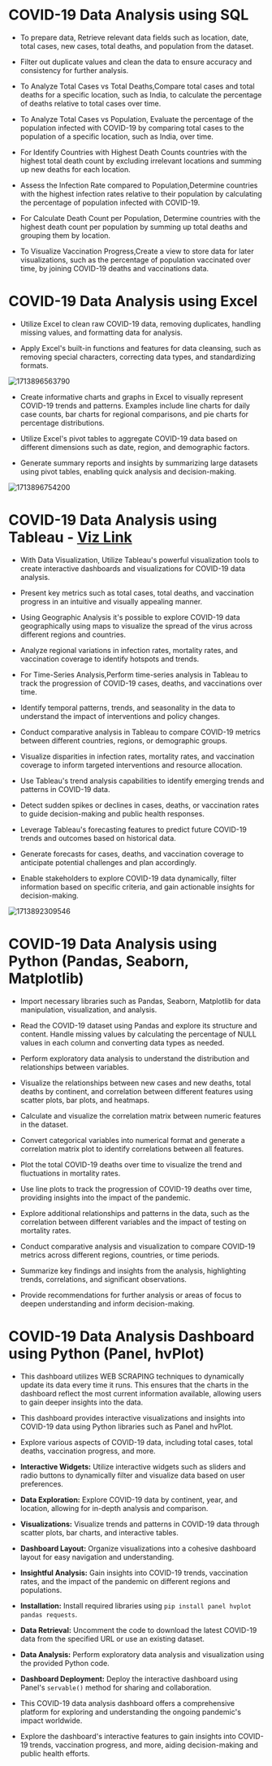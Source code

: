 # COVID-19 Data Analysis using SQL

- To prepare data, Retrieve relevant data fields such as location, date, total cases, new cases, total deaths, and population from the dataset.
- Filter out duplicate values and clean the data to ensure accuracy and consistency for further analysis.

- To Analyze Total Cases vs Total Deaths,Compare total cases and total deaths for a specific location, such as India, to calculate the percentage of deaths relative to total cases over time.

- To Analyze Total Cases vs Population, Evaluate the percentage of the population infected with COVID-19 by comparing total cases to the population of a specific location, such as India, over time.

- For Identify Countries with Highest Death Counts countries with the highest total death count by excluding irrelevant locations and summing up new deaths for each location.

-  Assess the Infection Rate compared to Population,Determine countries with the highest infection rates relative to their population by calculating the percentage of population infected with COVID-19.

- For Calculate Death Count per Population, Determine countries with the highest death count per population by summing up total deaths and grouping them by location.

- To Visualize Vaccination Progress,Create a view to store data for later visualizations, such as the percentage of population vaccinated over time, by joining COVID-19 deaths and vaccinations data.

# COVID-19 Data Analysis using Excel

- Utilize Excel to clean raw COVID-19 data, removing duplicates, handling missing values, and formatting data for analysis.

- Apply Excel's built-in functions and features for data cleansing, such as removing special characters, correcting data types, and standardizing formats.

![1713896563790](image/readme/1713896563790.png)

- Create informative charts and graphs in Excel to visually represent COVID-19 trends and patterns. Examples include line charts for daily case counts, bar charts for regional comparisons, and pie charts for percentage distributions.

- Utilize Excel's pivot tables to aggregate COVID-19 data based on different dimensions such as date, region, and demographic factors.

- Generate summary reports and insights by summarizing large datasets using pivot tables, enabling quick analysis and decision-making.

![1713896754200](image/readme/1713896754200.png)

# COVID-19 Data Analysis using Tableau - [Viz Link](https://public.tableau.com/views/CovidDataAnalysis_17115618937080/Dashboard1?:language=en-US&:sid=&:display_count=n&:origin=viz_share_link)


- With Data Visualization, Utilize Tableau's powerful visualization tools to create interactive dashboards and visualizations for COVID-19 data analysis.

- Present key metrics such as total cases, total deaths, and vaccination progress in an intuitive and visually appealing manner.

- Using Geographic Analysis it's possible to explore COVID-19 data geographically using maps to visualize the spread of the virus across different regions and countries.

- Analyze regional variations in infection rates, mortality rates, and vaccination coverage to identify hotspots and trends.

- For Time-Series Analysis,Perform time-series analysis in Tableau to track the progression of COVID-19 cases, deaths, and vaccinations over time.

- Identify temporal patterns, trends, and seasonality in the data to understand the impact of interventions and policy changes.

- Conduct comparative analysis in Tableau to compare COVID-19 metrics between different countries, regions, or demographic groups.

- Visualize disparities in infection rates, mortality rates, and vaccination coverage to inform targeted interventions and resource allocation.

- Use Tableau's trend analysis capabilities to identify emerging trends and patterns in COVID-19 data.

- Detect sudden spikes or declines in cases, deaths, or vaccination rates to guide decision-making and public health responses.

- Leverage Tableau's forecasting features to predict future COVID-19 trends and outcomes based on historical data.

- Generate forecasts for cases, deaths, and vaccination coverage to anticipate potential challenges and plan accordingly.

- Enable stakeholders to explore COVID-19 data dynamically, filter information based on specific criteria, and gain actionable insights for decision-making.

![1713892309546](image/readme/tableaudashboard.png)


# COVID-19 Data Analysis using Python (Pandas, Seaborn, Matplotlib)

- Import necessary libraries such as Pandas, Seaborn, Matplotlib for data manipulation, visualization, and analysis.

- Read the COVID-19 dataset using Pandas and explore its structure and content. Handle missing values by calculating the percentage of NULL values in each column and converting data types as needed.

- Perform exploratory data analysis to understand the distribution and relationships between variables.

- Visualize the relationships between new cases and new deaths, total deaths by continent, and correlation between different features using scatter plots, bar plots, and heatmaps.

- Calculate and visualize the correlation matrix between numeric features in the dataset.

- Convert categorical variables into numerical format and generate a correlation matrix plot to identify correlations between all features.

- Plot the total COVID-19 deaths over time to visualize the trend and fluctuations in mortality rates.

- Use line plots to track the progression of COVID-19 deaths over time, providing insights into the impact of the pandemic.

- Explore additional relationships and patterns in the data, such as the correlation between different variables and the impact of testing on mortality rates.

- Conduct comparative analysis and visualization to compare COVID-19 metrics across different regions, countries, or time periods.

- Summarize key findings and insights from the analysis, highlighting trends, correlations, and significant observations.

- Provide recommendations for further analysis or areas of focus to deepen understanding and inform decision-making.

# COVID-19 Data Analysis Dashboard using Python (Panel, hvPlot)

- This dashboard utilizes WEB SCRAPING techniques to dynamically update its data every time it runs. This ensures that the charts in the dashboard reflect the most current information available, allowing users to gain deeper insights into the data.

- This dashboard provides interactive visualizations and insights into COVID-19 data using Python libraries such as Panel and hvPlot.

- Explore various aspects of COVID-19 data, including total cases, total deaths, vaccination progress, and more.

- **Interactive Widgets:** Utilize interactive widgets such as sliders and radio buttons to dynamically filter and visualize data based on user preferences.

- **Data Exploration:** Explore COVID-19 data by continent, year, and location, allowing for in-depth analysis and comparison.

- **Visualizations:** Visualize trends and patterns in COVID-19 data through scatter plots, bar charts, and interactive tables.

- **Dashboard Layout:** Organize visualizations into a cohesive dashboard layout for easy navigation and understanding.

- **Insightful Analysis:** Gain insights into COVID-19 trends, vaccination rates, and the impact of the pandemic on different regions and populations.

- **Installation:** Install required libraries using `pip install panel hvplot pandas requests`.

- **Data Retrieval:** Uncomment the code to download the latest COVID-19 data from the specified URL or use an existing dataset.

- **Data Analysis:** Perform exploratory data analysis and visualization using the provided Python code.

- **Dashboard Deployment:** Deploy the interactive dashboard using Panel's `servable()` method for sharing and collaboration.

- This COVID-19 data analysis dashboard offers a comprehensive platform for exploring and understanding the ongoing pandemic's impact worldwide.

- Explore the dashboard's interactive features to gain insights into COVID-19 trends, vaccination progress, and more, aiding decision-making and public health efforts.

